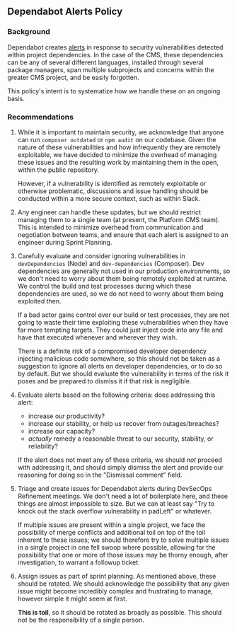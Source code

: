 ## Dependabot Alerts Policy

### Background

Dependabot creates [alerts](https://github.com/department-of-veterans-affairs/va.gov-cms/security/dependabot) in response to security
vulnerabilities detected within project dependencies. In the case of the CMS, these dependencies can be any of several different 
languages, installed through several package managers, span multiple subprojects and concerns within the greater CMS project, and be
easily forgotten.

This policy's intent is to systematize how we handle these on an ongoing basis.

### Recommendations

1. While it is important to maintain security, we acknowledge that anyone can run `composer outdated` or `npm audit` on our codebase. 
   Given the nature of these vulnerabilities and how infrequently they are remotely exploitable, we have decided to minimize the 
   overhead of managing these issues and the resulting work by maintaining them in the open, within the public repository.

   However, if a vulnerability is identified as remotely exploitable or otherwise problematic, discussions and issue handling should
   be conducted within a more secure context, such as within Slack.

2. Any engineer can handle these updates, but we should restrict managing them to a single team (at present, the Platform CMS team).
   This is intended to minimize overhead from communication and negotiation between teams, and ensure that each alert is assigned to
   an engineer during Sprint Planning.

3. Carefully evaluate and consider ignoring vulnerabilities in `devDependencies` (Node) and `dev-dependencies` (Composer). Dev 
   dependencies are generally not used in our production environments, so we don't need to worry about them being remotely exploited
   at runtime. We control the build and test processes during which these dependencies are used, so we do not need to worry about
   them being exploited then.

   If a bad actor gains control over our build or test processes, they are not going to waste their time exploiting these
   vulnerabilities when they have far more tempting targets. They could just inject code into any file and have that executed whenever
   and wherever they wish.

   There is a definite risk of a compromised developer dependency injecting malicious code somewhere, so this should not be taken as
   a suggestion to ignore all alerts on developer dependencies, or to do so by default. But we should evaluate the vulnerability in
   terms of the risk it poses and be prepared to dismiss it if that risk is negligible.

4. Evaluate alerts based on the following criteria: does addressing this alert:
   - increase our productivity?
   - increase our stability, or help us recover from outages/breaches?
   - increase our capacity?
   - _actually_ remedy a reasonable threat to our security, stability, or reliability?

   If the alert does not meet any of these criteria, we should _not_ proceed with addressing it, and should simply dismiss the alert and
   provide our reasoning for doing so in the "Dismissal comment" field.
   
5. Triage and create issues for Dependabot alerts during DevSecOps Refinement meetings. We don't need a lot of boilerplate here, and
   these things are almost impossible to size. But we can at least say "Try to knock out the stack overflow vulnerability in padLeft" 
   or whatever.

   If multiple issues are present within a single project, we face the possibility of merge conflicts and additional toil on top of the
   toil inherent to these issues; we should therefore try to solve multiple issues in a single project in one fell swoop where possible,
   allowing for the possibility that one or more of those issues may be thorny enough, after investigation, to warrant a followup ticket.

6. Assign issues as part of sprint planning. As mentioned above, these should be rotated. We should acknowledge the possibility that any
   given issue might become incredibly complex and frustrating to manage, however simple it might seem at first.

   **This is toil**, so it should be rotated as broadly as possible. This should not be the responsibility of a single person.
